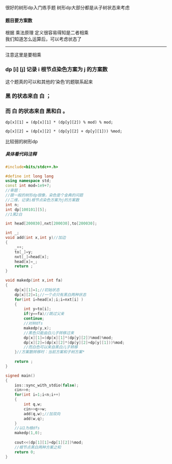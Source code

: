 很好的树形dp入门练手题
树形dp大部分都是从子树状态来考虑

#### 题目要方案数   
根据 乘法原理 定义很容易得知是二者相乘  
我们知道怎么运算后，可以考虑状态了



------------
注意这里是要相乘


### dp [i] [j]    记录 i 根节点染色方案为 j 的方案数   
 

这个题真的可以和其他的‘染色’的题联系起来  

###   黑  的状态来自  白  ；  
### 而  白  的状态来自  黑和白  。  

	dp[x][1] = (dp[x][1] * (dp[y][2]) % mod) % mod;   
        
	dp[x][2] = (dp[x][2] * (dp[y][2] + dp[y][1])) %mod;  
    
        
 比较弱的树形dp  
##### 具体看代码注释

```cpp
#include<bits/stdc++.h>

#define int long long
using namespace std;
const int mod=1e9+7;
//审题：
//跟一般的树形dp很像，染色是个金典的问题
//二维，记录i根节点染色方案为j的方案数 
int n; 
int dp[100101][5];
//1黑2白 

int head[200030],nxt[200030],to[200030];

int _;
void add(int x,int y)//加边
{
	_++;
	to[_]=y;
	nxt[_]=head[x];
	head[x]=_;
	return ;
}

void makedp(int x,int fa)
{
	dp[x][1]=1;//初始状态 
	dp[x][2]=1;//一个点只有黑白两种状态 
	for(int i=head[x];i;i=nxt[i] )
	{
		int y=to[i];
		if(y==fa)//跳过父亲
		continue;
        //对树dfs 
		makedp(y,x);
		//黑色只能由白儿子转移过来 
		dp[x][1]=(dp[x][1]*(dp[y][2])%mod)%mod;
		dp[x][2]=(dp[x][2]*(dp[y][2]+dp[y][1]))%mod;
		//而白色可以来自黑白儿子转移 
	}//方案数转移时：当前方案和子树方案* 
	
	return ;
}

signed main()
{
	ios::sync_with_stdio(false);
	cin>>n;
	for(int i=1;i<n;i++)
	{
		int q,w;
		cin>>q>>w;
		add(q,w);//加双向
		add(w,q);
	}
	//以1为根dfs 
	makedp(1,0);
	
	cout<<(dp[1][1]+dp[1][2])%mod;
	//根节点黑白两种方案之和 
	return 0;
}
```
